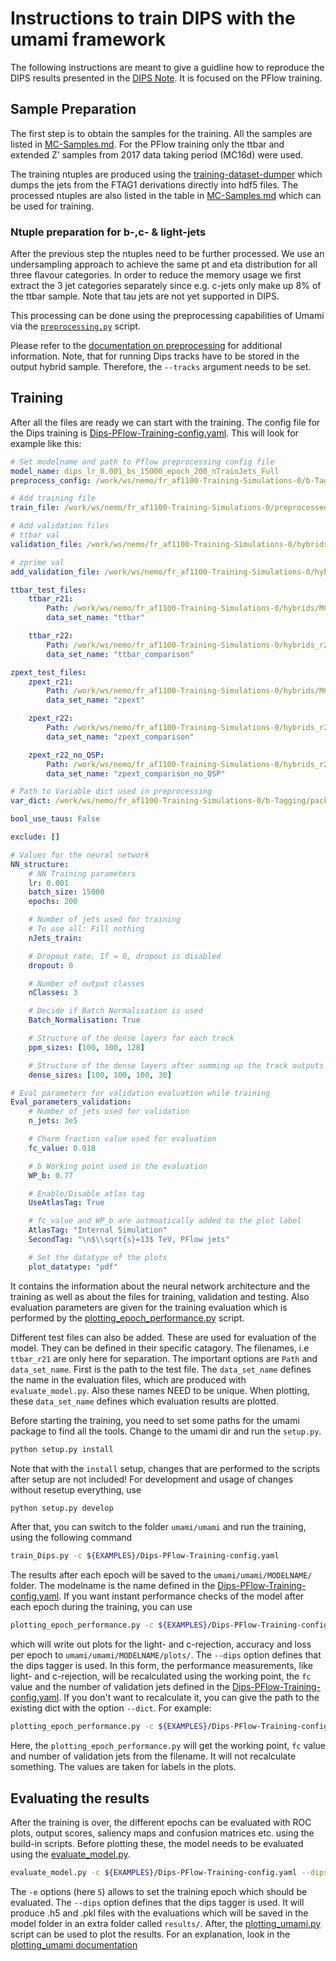 # Instructions to train DIPS with the umami framework

The following instructions are meant to give a guidline how to reproduce the DIPS results presented in the [DIPS Note](https://cds.cern.ch/record/2718948). It is focused on the PFlow training.


## Sample Preparation

The first step is to obtain the samples for the training. All the samples are listed in [MC-Samples.md](https://gitlab.cern.ch/atlas-flavor-tagging-tools/algorithms/umami/-/blob/master/docs/MC-Samples.md). For the PFlow training only the ttbar and extended Z' samples from 2017 data taking period (MC16d) were used.

The training ntuples are produced using the [training-dataset-dumper](https://gitlab.cern.ch/atlas-flavor-tagging-tools/training-dataset-dumper) which dumps the jets from the FTAG1 derivations directly into hdf5 files. The processed ntuples are also listed in the table in [MC-Samples.md](https://gitlab.cern.ch/atlas-flavor-tagging-tools/algorithms/umami/-/blob/master/docs/MC-Samples.md) which can be used for training.

### Ntuple preparation for b-,c- & light-jets

After the previous step the ntuples need to be further processed. We use an undersampling approach to achieve the same pt and eta distribution for all three flavour categories.
In order to reduce the memory usage we first extract the 3 jet categories separately since e.g. c-jets only make up 8% of the ttbar sample. Note that tau jets are not yet supported in DIPS.

This processing can be done using the preprocessing capabilities of Umami via the [`preprocessing.py`](https://gitlab.cern.ch/atlas-flavor-tagging-tools/algorithms/umami/-/blob/master/umami/preprocessing.py) script.

Please refer to the [documentation on preprocessing](preprocessing.md) for additional information.
Note, that for running Dips tracks have to be stored in the output hybrid sample. Therefore, the `--tracks` argument needs to be set.

## Training

After all the files are ready we can start with the training. The config file for the Dips training is [Dips-PFlow-Training-config.yaml](https://gitlab.cern.ch/atlas-flavor-tagging-tools/algorithms/umami/-/blob/master/examples/Dips-PFlow-Training-config.yaml). This will look for example like this:

```yaml
# Set modelname and path to Pflow preprocessing config file
model_name: dips_lr_0.001_bs_15000_epoch_200_nTrainJets_Full
preprocess_config: /work/ws/nemo/fr_af1100-Training-Simulations-0/b-Tagging/packages/umami/examples/PFlow-Preprocessing.yaml

# Add training file
train_file: /work/ws/nemo/fr_af1100-Training-Simulations-0/preprocessed/PFlow-hybrid-preprocessed_shuffled.h5

# Add validation files
# ttbar val
validation_file: /work/ws/nemo/fr_af1100-Training-Simulations-0/hybrids/MC16d_hybrid_odd_100_PFlow-no_pTcuts-file_0.h5

# zprime val
add_validation_file: /work/ws/nemo/fr_af1100-Training-Simulations-0/hybrids/MC16d_hybrid-ext_odd_0_PFlow-no_pTcuts-file_0.h5

ttbar_test_files:
    ttbar_r21:
        Path: /work/ws/nemo/fr_af1100-Training-Simulations-0/hybrids/MC16d_hybrid_odd_100_PFlow-no_pTcuts-file_1.h5
        data_set_name: "ttbar"

    ttbar_r22:
        Path: /work/ws/nemo/fr_af1100-Training-Simulations-0/hybrids_r22/MC16d_hybrid-r22_odd_100_PFlow-no_pTcuts-file_1.h5
        data_set_name: "ttbar_comparison"

zpext_test_files:
    zpext_r21: 
        Path: /work/ws/nemo/fr_af1100-Training-Simulations-0/hybrids/MC16d_hybrid-ext_odd_0_PFlow-no_pTcuts-file_1.h5
        data_set_name: "zpext"

    zpext_r22:
        Path: /work/ws/nemo/fr_af1100-Training-Simulations-0/hybrids_r22/MC16d_hybrid-r22-ext_odd_0_PFlow-no_pTcuts-file_1.h5
        data_set_name: "zpext_comparison"

    zpext_r22_no_QSP:
        Path: /work/ws/nemo/fr_af1100-Training-Simulations-0/hybrids_r22/MC16d_hybrid-r22-ext_odd_0_PFlow-no_pTcuts_No_QSPI-file_1.h5
        data_set_name: "zpext_comparison_no_QSP"

# Path to Variable dict used in preprocessing
var_dict: /work/ws/nemo/fr_af1100-Training-Simulations-0/b-Tagging/packages/umami/umami/configs/Dips_Variables.yaml

bool_use_taus: False

exclude: []

# Values for the neural network
NN_structure:
    # NN Training parameters
    lr: 0.001
    batch_size: 15000
    epochs: 200

    # Number of jets used for training
    # To use all: Fill nothing
    nJets_train:

    # Dropout rate. If = 0, dropout is disabled
    dropout: 0

    # Number of output classes
    nClasses: 3

    # Decide if Batch Normalisation is used
    Batch_Normalisation: True

    # Structure of the dense layers for each track
    ppm_sizes: [100, 100, 128]

    # Structure of the dense layers after summing up the track outputs
    dense_sizes: [100, 100, 100, 30]

# Eval parameters for validation evaluation while training
Eval_parameters_validation:
    # Number of jets used for validation
    n_jets: 3e5

    # Charm fraction value used for evaluation
    fc_value: 0.018

    # b Working point used in the evaluation
    WP_b: 0.77

    # Enable/Disable atlas tag
    UseAtlasTag: True

    # fc_value and WP_b are autmoatically added to the plot label
    AtlasTag: "Internal Simulation"
    SecondTag: "\n$\\sqrt{s}=13$ TeV, PFlow jets"

    # Set the datatype of the plots
    plot_datatype: "pdf"
```

It contains the information about the neural network architecture and the training as well as about the files for training, validation and testing. Also evaluation parameters are given for the training evaluation which is performed by the [plotting_epoch_performance.py](https://gitlab.cern.ch/atlas-flavor-tagging-tools/algorithms/umami/-/blob/master/umami/plotting_epoch_performance.py) script.

Different test files can also be added. These are used for evaluation of the model. They can be defined in their specific catagory. The filenames, i.e `ttbar_r21` are only here for separation. The important options are `Path` and `data_set_name`. First is the path to the test file. The `data_set_name` defines the name in the evaluation files, which are produced with `evaluate_model.py`. Also these names NEED to be unique. When plotting, these `data_set_name` defines which evaluation results are plotted. 

Before starting the training, you need to set some paths for the umami package to find all the tools. Change to the umami dir and run the `setup.py`.

```bash
python setup.py install
```

Note that with the `install` setup, changes that are performed to the scripts after setup are not included! For development and usage of changes without resetup everything, use 

```bash
python setup.py develop
```

After that, you can switch to the folder `umami/umami` and run the training, using the following command

```bash
train_Dips.py -c ${EXAMPLES}/Dips-PFlow-Training-config.yaml
```

The results after each epoch will be saved to the `umami/umami/MODELNAME/` folder. The modelname is the name defined in the [Dips-PFlow-Training-config.yaml](https://gitlab.cern.ch/atlas-flavor-tagging-tools/algorithms/umami/-/blob/master/examples/Dips-PFlow-Training-config.yaml). If you want instant performance checks of the model after each epoch during the training, you can use

```bash
plotting_epoch_performance.py -c ${EXAMPLES}/Dips-PFlow-Training-config.yaml --dips
```

which will write out plots for the light- and c-rejection, accuracy and loss per epoch to `umami/umami/MODELNAME/plots/`. The `--dips` option defines that the dips tagger is used. In this form, the performance measurements, like light- and c-rejection, will be recalculated using the working point, the `fc` value and the number of validation jets defined in the [Dips-PFlow-Training-config.yaml](https://gitlab.cern.ch/atlas-flavor-tagging-tools/algorithms/umami/-/blob/master/examples/Dips-PFlow-Training-config.yaml). If you don't want to recalculate it, you can give the path to the existing dict with the option `--dict`. For example:

```bash
plotting_epoch_performance.py -c ${EXAMPLES}/Dips-PFlow-Training-config.yaml --dips --dict dips_Loose_lr_0.001_bs_15000_epoch_200_nTrainJets_Full/validation_WP0p77_fc0p018_300000jets_Dict.json
```

Here, the `plotting_epoch_performance.py` will get the working point, `fc` value and number of validation jets from the filename. It will not recalculate something. The values are taken for labels in the plots.

## Evaluating the results

After the training is over, the different epochs can be evaluated with ROC plots, output scores, saliency maps and confusion matrices etc. using the build-in scripts. Before plotting these, the model needs to be evaluated using the [evaluate_model.py](https://gitlab.cern.ch/atlas-flavor-tagging-tools/algorithms/umami/-/blob/master/umami/evaluate_model.py).

```bash
evaluate_model.py -c ${EXAMPLES}/Dips-PFlow-Training-config.yaml --dips -e 5
```

The `-e` options (here `5`) allows to set the training epoch which should be evaluated. The `--dips` option defines that the dips tagger is used.
It will produce .h5 and .pkl files with the evaluations which will be saved in the model folder in an extra folder called `results/`. After, the [plotting_umami.py](https://gitlab.cern.ch/atlas-flavor-tagging-tools/algorithms/umami/-/blob/master/umami/plotting_umami.py) script can be used to plot the results. For an explanation, look in the [plotting_umami documentation](https://gitlab.cern.ch/atlas-flavor-tagging-tools/algorithms/umami/-/blob/master/docs/plotting_umami.md)
